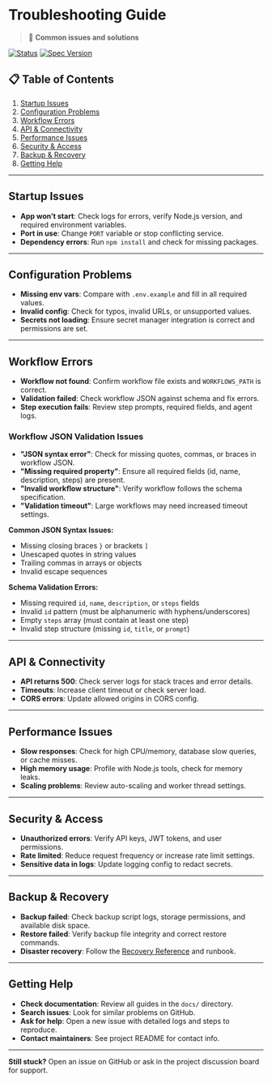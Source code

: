 # Troubleshooting Guide

> 🐛 **Common issues and solutions**

[![Status](https://img.shields.io/badge/status-troubleshooting_guide-green.svg)](https://github.com/EtienneBBeaulac/mcp)
[![Spec Version](https://img.shields.io/badge/spec-1.0.0-blue.svg)](specs/)

## 📋 Table of Contents

1. [Startup Issues](#startup-issues)
2. [Configuration Problems](#configuration-problems)
3. [Workflow Errors](#workflow-errors)
4. [API & Connectivity](#api--connectivity)
5. [Performance Issues](#performance-issues)
6. [Security & Access](#security--access)
7. [Backup & Recovery](#backup--recovery)
8. [Getting Help](#getting-help)

---

## Startup Issues

- **App won’t start**: Check logs for errors, verify Node.js version, and required environment variables.
- **Port in use**: Change `PORT` variable or stop conflicting service.
- **Dependency errors**: Run `npm install` and check for missing packages.

---

## Configuration Problems

- **Missing env vars**: Compare with `.env.example` and fill in all required values.
- **Invalid config**: Check for typos, invalid URLs, or unsupported values.
- **Secrets not loading**: Ensure secret manager integration is correct and permissions are set.

---

## Workflow Errors

- **Workflow not found**: Confirm workflow file exists and `WORKFLOWS_PATH` is correct.
- **Validation failed**: Check workflow JSON against schema and fix errors.
- **Step execution fails**: Review step prompts, required fields, and agent logs.

### Workflow JSON Validation Issues

- **"JSON syntax error"**: Check for missing quotes, commas, or braces in workflow JSON.
- **"Missing required property"**: Ensure all required fields (id, name, description, steps) are present.
- **"Invalid workflow structure"**: Verify workflow follows the schema specification.
- **"Validation timeout"**: Large workflows may need increased timeout settings.

**Common JSON Syntax Issues:**
- Missing closing braces `}` or brackets `]`
- Unescaped quotes in string values
- Trailing commas in arrays or objects
- Invalid escape sequences

**Schema Validation Errors:**
- Missing required `id`, `name`, `description`, or `steps` fields
- Invalid `id` pattern (must be alphanumeric with hyphens/underscores)
- Empty `steps` array (must contain at least one step)
- Invalid step structure (missing `id`, `title`, or `prompt`)

---

## API & Connectivity

- **API returns 500**: Check server logs for stack traces and error details.
- **Timeouts**: Increase client timeout or check server load.
- **CORS errors**: Update allowed origins in CORS config.

---

## Performance Issues

- **Slow responses**: Check for high CPU/memory, database slow queries, or cache misses.
- **High memory usage**: Profile with Node.js tools, check for memory leaks.
- **Scaling problems**: Review auto-scaling and worker thread settings.

---

## Security & Access

- **Unauthorized errors**: Verify API keys, JWT tokens, and user permissions.
- **Rate limited**: Reduce request frequency or increase rate limit settings.
- **Sensitive data in logs**: Update logging config to redact secrets.

---

## Backup & Recovery

- **Backup failed**: Check backup script logs, storage permissions, and available disk space.
- **Restore failed**: Verify backup file integrity and correct restore commands.
- **Disaster recovery**: Follow the [Recovery Reference](recovery.md) and runbook.

---

## Getting Help

- **Check documentation**: Review all guides in the `docs/` directory.
- **Search issues**: Look for similar problems on GitHub.
- **Ask for help**: Open a new issue with detailed logs and steps to reproduce.
- **Contact maintainers**: See project README for contact info.

---

**Still stuck?** Open an issue on GitHub or ask in the project discussion board for support. 